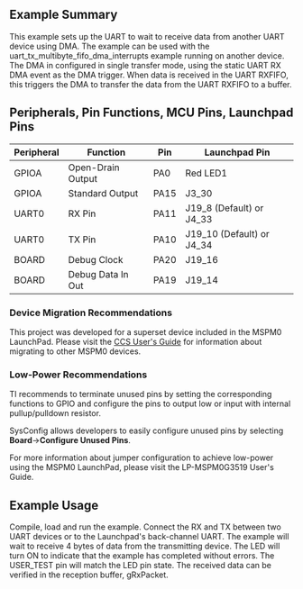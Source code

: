 ## Example Summary

This example sets up the UART to wait to receive data from another UART device using DMA.
The example can be used with the uart_tx_multibyte_fifo_dma_interrupts example running on another device.
The DMA in configured in single transfer mode, using the static UART RX DMA event as the DMA trigger.
When data is received in the UART RXFIFO, this triggers the DMA to transfer the data from the UART RXFIFO to a buffer.

## Peripherals, Pin Functions, MCU Pins, Launchpad Pins
| Peripheral | Function | Pin | Launchpad Pin |
| --- | --- | --- | --- |
| GPIOA | Open-Drain Output | PA0 | Red LED1 |
| GPIOA | Standard Output | PA15 | J3_30 |
| UART0 | RX Pin | PA11 | J19_8 (Default) or J4_33 |
| UART0 | TX Pin | PA10 | J19_10 (Default) or J4_34 |
| BOARD | Debug Clock | PA20 | J19_16 |
| BOARD | Debug Data In Out | PA19 | J19_14 |

### Device Migration Recommendations
This project was developed for a superset device included in the MSPM0 LaunchPad. Please
visit the [CCS User's Guide](https://software-dl.ti.com/msp430/esd/MSPM0-SDK/latest/docs/english/tools/ccs_ide_guide/doc_guide/doc_guide-srcs/ccs_ide_guide.html#sysconfig-project-migration)
for information about migrating to other MSPM0 devices.

### Low-Power Recommendations
TI recommends to terminate unused pins by setting the corresponding functions to
GPIO and configure the pins to output low or input with internal
pullup/pulldown resistor.

SysConfig allows developers to easily configure unused pins by selecting **Board**→**Configure Unused Pins**.

For more information about jumper configuration to achieve low-power using the
MSPM0 LaunchPad, please visit the LP-MSPM0G3519 User's Guide.

## Example Usage
Compile, load and run the example.
Connect the RX and TX between two UART devices or to the Launchpad's back-channel UART.
The example will wait to receive 4 bytes of data from the transmitting device.
The LED will turn ON to indicate that the example has completed without errors.
The USER_TEST pin will match the LED pin state.
The received data can be verified in the reception buffer, gRxPacket.
